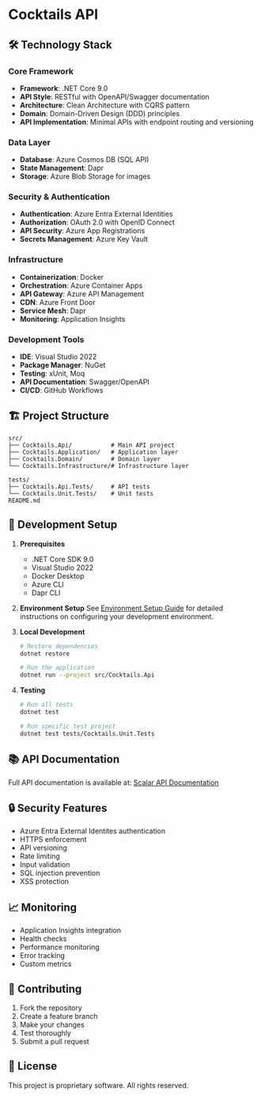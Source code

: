 # Cocktails API

## 🛠️ Technology Stack

### Core Framework
- **Framework**: .NET Core 9.0
- **API Style**: RESTful with OpenAPI/Swagger documentation
- **Architecture**: Clean Architecture with CQRS pattern
- **Domain**: Domain-Driven Design (DDD) principles
- **API Implementation**: Minimal APIs with endpoint routing and versioning

### Data Layer
- **Database**: Azure Cosmos DB (SQL API)
- **State Management**: Dapr
- **Storage**: Azure Blob Storage for images

### Security & Authentication
- **Authentication**: Azure Entra External Identities
- **Authorization**: OAuth 2.0 with OpenID Connect
- **API Security**: Azure App Registrations
- **Secrets Management**: Azure Key Vault

### Infrastructure
- **Containerization**: Docker
- **Orchestration**: Azure Container Apps
- **API Gateway**: Azure API Management
- **CDN**: Azure Front Door
- **Service Mesh**: Dapr
- **Monitoring**: Application Insights

### Development Tools
- **IDE**: Visual Studio 2022
- **Package Manager**: NuGet
- **Testing**: xUnit, Moq
- **API Documentation**: Swagger/OpenAPI
- **CI/CD**: GitHub Workflows

## 🏗️ Project Structure
```
src/
├── Cocktails.Api/           # Main API project
├── Cocktails.Application/   # Application layer
├── Cocktails.Domain/        # Domain layer
└── Cocktails.Infrastructure/# Infrastructure layer

tests/
├── Cocktails.Api.Tests/     # API tests
└── Cocktails.Unit.Tests/    # Unit tests
README.md
```

## 🚀 Development Setup

1. **Prerequisites**
   - .NET Core SDK 9.0
   - Visual Studio 2022
   - Docker Desktop
   - Azure CLI
   - Dapr CLI

2. **Environment Setup**
   See [Environment Setup Guide](.readme/env-setup.md) for detailed instructions on configuring your development environment.

3. **Local Development**
   ```bash
   # Restore dependencies
   dotnet restore
   
   # Run the application
   dotnet run --project src/Cocktails.Api
   ```

4. **Testing**
   ```bash
   # Run all tests
   dotnet test
   
   # Run specific test project
   dotnet test tests/Cocktails.Unit.Tests
   ```

## 📚 API Documentation

Full API documentation is available at: [Scalar API Documentation](https://api.cezzis.com/prd/cocktails/api-docs/v1/scalar/v1)

## 🔒 Security Features

- Azure Entra External Identites authentication
- HTTPS enforcement
- API versioning
- Rate limiting
- Input validation
- SQL injection prevention
- XSS protection

## 📈 Monitoring

- Application Insights integration
- Health checks
- Performance monitoring
- Error tracking
- Custom metrics

## 🤝 Contributing

1. Fork the repository
2. Create a feature branch
3. Make your changes
4. Test thoroughly
5. Submit a pull request

## 📄 License

This project is proprietary software. All rights reserved. 